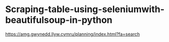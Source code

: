# Scraping-table-using-seleniumwith-beautifulsoup-in-python
https://amg.gwynedd.llyw.cymru/planning/index.html?fa=search
